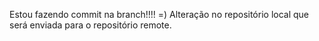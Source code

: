 Estou fazendo commit na branch!!!!
=)
Alteração no repositório local que será enviada para o repositório remote.